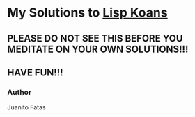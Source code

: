 # My Solutions to [Lisp Koans](https://github.com/google/lisp-koans)

## PLEASE DO NOT SEE THIS BEFORE YOU MEDITATE ON YOUR OWN SOLUTIONS!!!

## HAVE FUN!!!

### Author

Juanito Fatas
